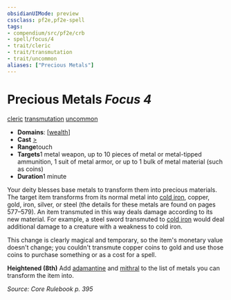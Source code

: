 ```yaml
---
obsidianUIMode: preview
cssclass: pf2e,pf2e-spell
tags:
- compendium/src/pf2e/crb
- spell/focus/4
- trait/cleric
- trait/transmutation
- trait/uncommon
aliases: ["Precious Metals"]
---
```

# Precious Metals *Focus 4*   
[cleric](/rules/traits/cleric.md)  [transmutation](/rules/traits/transmutation.md)  [uncommon](/rules/traits/uncommon.md)  

- **Domains**: [[wealth](/compendium/setting/domains.md#Wealth)]
- **Cast** [>](/rules/core-rulebook/chapter-9-playing-the-game.md#Actions "Single Action") 
- **Range**touch
- **Targets**1 metal weapon, up to 10 pieces of metal or metal-tipped ammunition, 1 suit of metal armor, or up to 1 bulk of metal material (such as coins)
- **Duration**1 minute

Your deity blesses base metals to transform them into precious materials. The target item transforms from its normal metal into [cold iron](/compendium/equipment/items/cold-iron.md), copper, gold, iron, silver, or steel (the details for these metals are found on pages 577–579). An item transmuted in this way deals damage according to its new material. For example, a steel sword transmuted to [cold iron](/compendium/equipment/items/cold-iron-weapon.md) would deal additional damage to a creature with a weakness to cold iron.

This change is clearly magical and temporary, so the item's monetary value doesn't change; you couldn't transmute copper coins to gold and use those coins to purchase something or as a cost for a spell.

**Heightened (8th)** Add [adamantine](/compendium/equipment/items/adamantine.md) and [mithral](/compendium/equipment/items/mithral.md) to the list of metals you can transform the item into.

*Source: Core Rulebook p. 395*